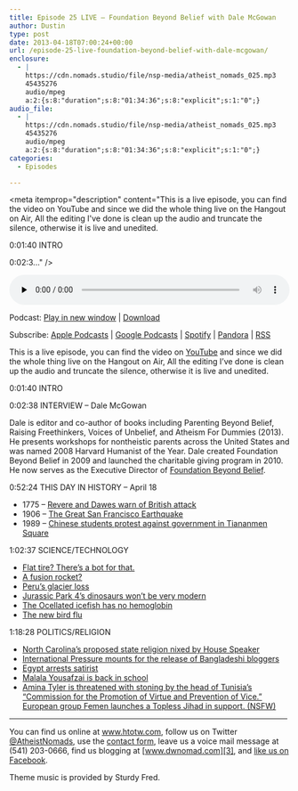 ```yaml
---
title: Episode 25 LIVE – Foundation Beyond Belief with Dale McGowan
author: Dustin
type: post
date: 2013-04-18T07:00:24+00:00
url: /episode-25-live-foundation-beyond-belief-with-dale-mcgowan/
enclosure:
  - |
    https://cdn.nomads.studio/file/nsp-media/atheist_nomads_025.mp3
    45435276
    audio/mpeg
    a:2:{s:8:"duration";s:8:"01:34:36";s:8:"explicit";s:1:"0";}
audio_file:
  - |
    https://cdn.nomads.studio/file/nsp-media/atheist_nomads_025.mp3
    45435276
    audio/mpeg
    a:2:{s:8:"duration";s:8:"01:34:36";s:8:"explicit";s:1:"0";}
categories:
  - Episodes

---
```

<div itemscope itemtype="http://schema.org/AudioObject">
  <meta itemprop="name" content="Episode 25 LIVE – Foundation Beyond Belief with Dale McGowan" />
  
  <meta itemprop="uploadDate" content="2013-04-18T01:00:24-06:00" />
  
  <meta itemprop="encodingFormat" content="audio/mpeg" />
  
  <meta itemprop="duration" content="PT1H34M36S" />
  
  <meta itemprop="description" content="This is a live episode, you can find the video on YouTube and since we did the whole thing live on the Hangout on Air, All the editing I've done is clean up the audio and truncate the silence, otherwise it is live and unedited.

0:01:40 INTRO

0:02:3..." />
  
  <meta itemprop="contentUrl" content="https://dts.podtrac.com/redirect.mp3/cdn.nomads.studio/file/nsp-media/atheist_nomads_025.mp3" />
  
  <meta itemprop="contentSize" content="43.3" />
  </p> 
  
  <div class="powerpress_player" id="powerpress_player_8280">
    <audio class="wp-audio-shortcode" id="audio-5213-24" preload="none" style="width: 100%;" controls="controls"><source type="audio/mpeg" src="https://dts.podtrac.com/redirect.mp3/cdn.nomads.studio/file/nsp-media/atheist_nomads_025.mp3?_=24" /><a href="https://dts.podtrac.com/redirect.mp3/cdn.nomads.studio/file/nsp-media/atheist_nomads_025.mp3">https://dts.podtrac.com/redirect.mp3/cdn.nomads.studio/file/nsp-media/atheist_nomads_025.mp3</a></audio>
  </div>
</div>

<p class="powerpress_links powerpress_links_mp3">
  Podcast: <a href="https://dts.podtrac.com/redirect.mp3/cdn.nomads.studio/file/nsp-media/atheist_nomads_025.mp3" class="powerpress_link_pinw" target="_blank" title="Play in new window" onclick="return powerpress_pinw('https://htotw.com/?powerpress_pinw=5213-podcast');" rel="nofollow">Play in new window</a> | <a href="https://dts.podtrac.com/redirect.mp3/cdn.nomads.studio/file/nsp-media/atheist_nomads_025.mp3" class="powerpress_link_d" title="Download" rel="nofollow" download="atheist_nomads_025.mp3">Download</a>
</p>

<p class="powerpress_links powerpress_subscribe_links">
  Subscribe: <a href="https://podcasts.apple.com/us/podcast/humanists-take-on-the-world/id530050098?mt=2&ls=1" class="powerpress_link_subscribe powerpress_link_subscribe_itunes" target="_blank" title="Subscribe on Apple Podcasts" rel="nofollow">Apple Podcasts</a> | <a href="https://www.google.com/podcasts?feed=aHR0cDovL2F0aGVpc3Rub21hZHMubGlic3luLmNvbS9yc3M%3D" class="powerpress_link_subscribe powerpress_link_subscribe_googleplay" target="_blank" title="Subscribe on Google Podcasts" rel="nofollow">Google Podcasts</a> | <a href="https://open.spotify.com/show/3LzK2xZGike6Tc1GEMtMbr?si=LieN9SNuTpq96smuaUsH8A" class="powerpress_link_subscribe powerpress_link_subscribe_spotify" target="_blank" title="Subscribe on Spotify" rel="nofollow">Spotify</a> | <a href="https://www.pandora.com/podcast/atheist-nomads/PC:10122?corr=62071012&part=ug" class="powerpress_link_subscribe powerpress_link_subscribe_pandora" target="_blank" title="Subscribe on Pandora" rel="nofollow">Pandora</a> | <a href="https://htotw.com/feed/podcast/" class="powerpress_link_subscribe powerpress_link_subscribe_rss" target="_blank" title="Subscribe via RSS" rel="nofollow">RSS</a>
</p>

This is a live episode, you can find the video on <a href="http://youtu.be/qh71naxjPAw" target="_blank" rel="noopener">YouTube</a> and since we did the whole thing live on the Hangout on Air, All the editing I&#8217;ve done is clean up the audio and truncate the silence, otherwise it is live and unedited.

0:01:40 INTRO

0:02:38 INTERVIEW &#8211; Dale McGowan

Dale is editor and co-author of books including Parenting Beyond Belief, Raising Freethinkers, Voices of Unbelief, and Atheism For Dummies (2013). He presents workshops for nontheistic parents across the United States and was named 2008 Harvard Humanist of the Year. Dale created Foundation Beyond Belief in 2009 and launched the charitable giving program in 2010. He now serves as the Executive Director of <a href="http://foundationbeyondbelief.org/" target="_blank" rel="noopener">Foundation Beyond Belief</a>.

0:52:24 THIS DAY IN HISTORY &#8211; April 18

  * 1775 &#8211; <a href="http://www.history.com/this-day-in-history/revere-and-dawes-warn-of-british-attack" target="_blank" rel="noopener">Revere and Dawes warn of British attack</a>
  * 1906 &#8211; <a href="http://www.history.com/this-day-in-history/the-great-san-francisco-earthquake" target="_blank" rel="noopener">The Great San Francisco Earthquake</a>
  * 1989 &#8211; <a href="http://www.history.com/this-day-in-history/chinese-students-protest-against-government" target="_blank" rel="noopener">Chinese students protest against government in Tiananmen Square</a>

1:02:37 SCIENCE/TECHNOLOGY

  * <a href="http://news.cnet.com/8301-17938_105-57577624-1/darpas-robot-changes-tire-aspires-to-defuse-bombs/" target="_blank" rel="noopener">Flat tire? There’s a bot for that.</a>
  * [A fusion rocket?][1]
  * <a href="http://theweek.com/article/index/242394/why-1600-years-of-ice-melting-in-25-years-is-a-bad-omen" target="_blank" rel="noopener">Peru’s glacier loss</a>
  * <a href="http://www.newscientist.com/article/dn23351-dino-stars-of-jurassic-park-to-remain-featherless.html?cmpid=RSS|NSNS|2012-GLOBAL|online-news" target="_blank" rel="noopener">Jurassic Park 4’s dinosaurs won’t be very modern</a>
  * <a href="http://www.sciencerecorder.com/news/ocellated-icefish-has-gin-clear-blood-lacks-hemoglobin/" target="_blank" rel="noopener">The Ocellated icefish has no hemoglobin</a>
  * <a href="http://www.newscientist.com/article/dn23350-new-flu-strains-genes-probed-as-china-culls-poultry.html?cmpid=RSS%7CNSNS%7C2012-GLOBAL%7Conline-news" target="_blank" rel="noopener">The new bird flu</a>

1:18:28 POLITICS/RELIGION

  * <a href="http://religion.blogs.cnn.com/2013/04/04/north-carolina-getting-a-state-religion-no/" target="_blank" rel="noopener">North Carolina’s proposed state religion nixed by House Speaker</a>
  * <a href="http://www.americanhumanist.org/news/details/2013-04-take-action-support-imprisoned-atheist-bloggers-in-b" target="_blank" rel="noopener">International Pressure mounts for the release of Bangladeshi bloggers</a>
  * <a href="http://www.saudigazette.com.sa/index.cfm?method=home.regcon&contentid=20130330159179" target="_blank" rel="noopener">Egypt arrests satirist</a>
  * [Malala Yousafzai is back in school][2]
  * <a href="http://www.theatlantic.com/infocus/2013/04/femen-stages-a-topless-jihad/100487/" target="_blank" rel="noopener">Amina Tyler is threatened with stoning by the head of Tunisia&#8217;s &#8220;Commission for the Promotion of Virtue and Prevention of Vice.&#8221; European group Femen launches a Topless Jihad in support. (NSFW)</a>

<hr width="500" />

You can find us online at <a href="https://www.htotw.com/" target="_blank" rel="noopener">www.htotw.com</a>, follow us on Twitter <a href="https://twitter.com/AtheistNomads" target="_blank" rel="noopener">@AtheistNomads</a>, use the [contact form](https://htotw.com/contact), leave us a voice mail message at (541) 203-0666, find us blogging at [www.dwnomad.com][3], and <a href="https://htotw.com/facebook" target="_blank" rel="noopener">like us on Facebook</a>.

Theme music is provided by Sturdy Fred.

 [1]: http://phys.org/news/2013-04-rocket-powered-nuclear-fusion-humans.html
 [2]: http://www.independent.co.uk/news/uk/home-news/malala-yousafzai-goes-back-to-school-in-birmingham-after-brutal-attack-in-pakistan-8541856.html
 [3]: http://www.dwnomad.com/